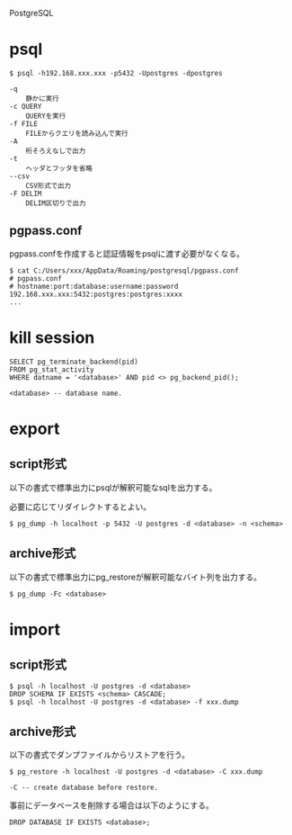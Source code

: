 PostgreSQL

# psql

    $ psql -h192.168.xxx.xxx -p5432 -Upostgres -dpostgres
    
    -q
        静かに実行
    -c QUERY
        QUERYを実行
    -f FILE
        FILEからクエリを読み込んで実行
    -A
        桁そろえなしで出力
    -t
        ヘッダとフッタを省略
    --csv
        CSV形式で出力
    -F DELIM
        DELIM区切りで出力

## pgpass.conf
pgpass.confを作成すると認証情報をpsqlに渡す必要がなくなる。

    $ cat C:/Users/xxx/AppData/Roaming/postgresql/pgpass.conf
    # pgpass.conf
    # hostname:port:database:username:password
    192.168.xxx.xxx:5432:postgres:postgres:xxxx
    ...

# kill session

    SELECT pg_terminate_backend(pid)
    FROM pg_stat_activity
    WHERE datname = '<database>' AND pid <> pg_backend_pid();
    
    <database> -- database name.

# export
## script形式
以下の書式で標準出力にpsqlが解釈可能なsqlを出力する。

必要に応じてリダイレクトするとよい。

    $ pg_dump -h localhost -p 5432 -U postgres -d <database> -n <schema>

## archive形式
以下の書式で標準出力にpg_restoreが解釈可能なバイト列を出力する。

    $ pg_dump -Fc <database>

# import
## script形式

    $ psql -h localhost -U postgres -d <database>
    DROP SCHEMA IF EXISTS <schema> CASCADE;
    $ psql -h localhost -U postgres -d <database> -f xxx.dump

## archive形式
以下の書式でダンプファイルからリストアを行う。

    $ pg_restore -h localhost -U postgres -d <database> -C xxx.dump
    
    -C -- create database before restore.

事前にデータベースを削除する場合は以下のようにする。

    DROP DATABASE IF EXISTS <database>;
